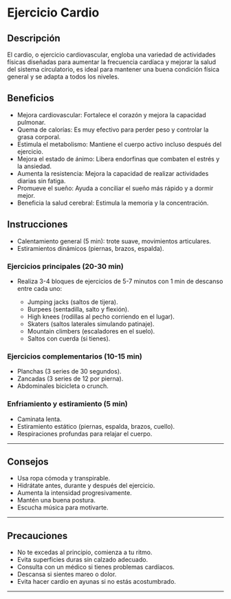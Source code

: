 # Ejercicio Cardio

## Descripción
El cardio, o ejercicio cardiovascular, engloba una variedad de actividades físicas diseñadas para aumentar la frecuencia cardíaca y mejorar la salud del sistema circulatorio, es ideal para mantener una buena condición física general y se adapta a todos los niveles.

## Beneficios

 + Mejora cardiovascular: Fortalece el corazón y mejora la capacidad pulmonar.
 + Quema de calorías: Es muy efectivo para perder peso y controlar la grasa corporal.
 + Estimula el metabolismo: Mantiene el cuerpo activo incluso después del ejercicio.
 + Mejora el estado de ánimo: Libera endorfinas que combaten el estrés y la ansiedad.
 + Aumenta la resistencia: Mejora la capacidad de realizar actividades diarias sin fatiga.
 + Promueve el sueño: Ayuda a conciliar el sueño más rápido y a dormir mejor.
 + Beneficia la salud cerebral: Estimula la memoria y la concentración.


## Instrucciones

 + Calentamiento general (5 min): trote suave, movimientos articulares.
 + Estiramientos dinámicos (piernas, brazos, espalda).

### Ejercicios principales (20-30 min)

+ Realiza 3-4 bloques de ejercicios de 5-7 minutos con 1 min de descanso entre cada uno:

  + Jumping jacks (saltos de tijera).
  + Burpees (sentadilla, salto y flexión).
  + High knees (rodillas al pecho corriendo en el lugar).
  + Skaters (saltos laterales simulando patinaje).
  + Mountain climbers (escaladores en el suelo).
  + Saltos con cuerda (si tienes).

### Ejercicios complementarios (10-15 min)

 + Planchas (3 series de 30 segundos).
 + Zancadas (3 series de 12 por pierna).
 + Abdominales bicicleta o crunch.

### Enfriamiento y estiramiento (5 min)

 + Caminata lenta.
 + Estiramiento estático (piernas, espalda, brazos, cuello).
 + Respiraciones profundas para relajar el cuerpo.

---

## Consejos

 + Usa ropa cómoda y transpirable.
 + Hidrátate antes, durante y después del ejercicio.
 + Aumenta la intensidad progresivamente.
 + Mantén una buena postura.
 + Escucha música para motivarte.

---

## Precauciones

 + No te excedas al principio, comienza a tu ritmo.
 + Evita superficies duras sin calzado adecuado.
 + Consulta con un médico si tienes problemas cardíacos.
 + Descansa si sientes mareo o dolor.
 + Evita hacer cardio en ayunas si no estás acostumbrado.

---

